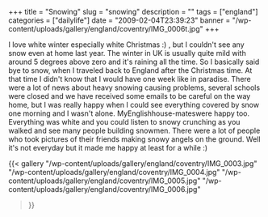 +++
title = "Snowing"
slug = "snowing"
description = ""
tags = ["england"]
categories = ["dailylife"]
date = "2009-02-04T23:39:23"
banner = "/wp-content/uploads/gallery/england/coventry/IMG_0006t.jpg"
+++

I love white winter especially white Christmas :) , but I couldn't see any snow even at home last
year. The winter in UK is usually quite mild with around 5 degrees above zero and it's raining all
the time. So I basically said bye to snow, when I traveled back to England after the Christmas time. At that
time I didn't know that I would have one week like in paradise. There were a lot of news about
heavy snowing causing problems, several schools were closed and we have received some emails to be
careful on the way home, but I was really happy when I could see everything covered by snow one
morning and I wasn't alone. MyEnglishhouse-mateswere happy too. Everything was white and you could
listen to snowy crunching as you walked and see many people building snowmen. There were a lot of
people who took pictures of their friends making snowy angels on the ground. Well it's not everyday
but it made me happy at least for a while :)

{{< gallery
    "/wp-content/uploads/gallery/england/coventry/IMG_0003.jpg"
    "/wp-content/uploads/gallery/england/coventry/IMG_0004.jpg"
    "/wp-content/uploads/gallery/england/coventry/IMG_0005.jpg"
    "/wp-content/uploads/gallery/england/coventry/IMG_0006.jpg"
>}}
